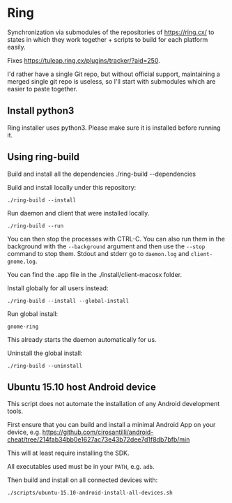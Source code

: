 # Ring

Synchronization via submodules of the repositories of <https://ring.cx/> to states in which they work together + scripts to build for each platform easily.

Fixes <https://tuleap.ring.cx/plugins/tracker/?aid=250>.

I'd rather have a single Git repo, but without official support, maintaining a merged single git repo is useless, so I'll start with submodules which are easier to paste together.

## Install python3

Ring installer uses python3. Please make sure it is installed before running it. 

## Using ring-build

Build and install all the dependencies
    ./ring-build --dependencies 

Build and install locally under this repository:

    ./ring-build --install

Run daemon and client that were installed locally.

    ./ring-build --run

You can then stop the processes with CTRL-C. You can also run them in the background with the `--background` argument and then use the `--stop` command to stop them. Stdout and stderr go to `daemon.log` and `client-gnome.log`.

You can find the .app file in the ./install/client-macosx folder.

Install globally for all users instead:

    ./ring-build --install --global-install

Run global install:

    gnome-ring

This already starts the daemon automatically for us.

Uninstall the global install:

    ./ring-build --uninstall

## Ubuntu 15.10 host Android device

This script does not automate the installation of any Android development tools.

First ensure that you can build and install a minimal Android App on your device, e.g. <https://github.com/cirosantilli/android-cheat/tree/214fab34bb0e1627ac73e43b72dee7d1f8db7bfb/min>

This will at least require installing the SDK.

All executables used must be in your `PATH`, e.g. `adb`.

Then build and install on all connected devices with:

    ./scripts/ubuntu-15.10-android-install-all-devices.sh
